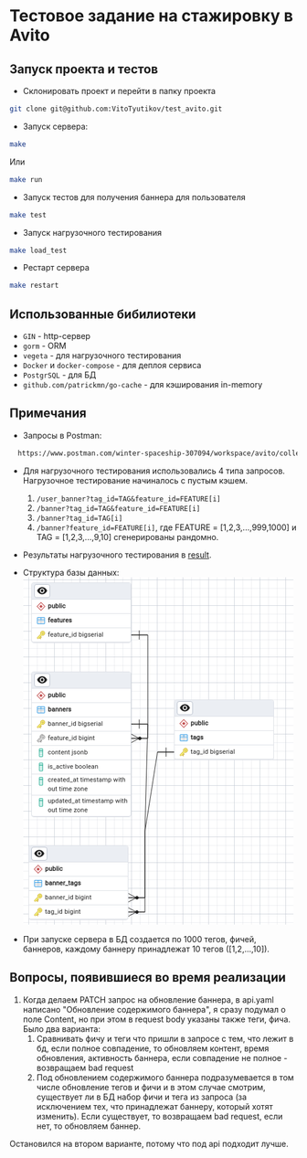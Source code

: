 # Тестовое задание на стажировку в Avito

## Запуск проекта и тестов

- Склонировать проект и перейти в папку проекта

```bash 
git clone git@github.com:VitoTyutikov/test_avito.git 
```

- Запуск сервера:

```bash 
make
```

Или

```bash
make run
```

- Запуск тестов для получения баннера для пользователя

```bash
make test
```

- Запуск нагрузочного тестирования

```bash
make load_test
```

- Рестарт сервера

```bash
make restart
```

## Использованные бибилиотеки

- ```GIN``` - http-сервер
- ```gorm``` - ORM
- ```vegeta``` - для нагрузочного тестирования
- ```Docker``` и ```docker-compose``` - для деплоя сервиса
- ```PostgrSQL``` - для БД
- ```github.com/patrickmn/go-cache``` - для кэширования in-memory

## Примечания
- Запросы в Postman: 
```bash
  https://www.postman.com/winter-spaceship-307094/workspace/avito/collection/24758794-42716aa1-7db0-4dbd-9224-bf626dc5e739?action=share&creator=24758794 
```
- Для нагрузочного тестирования использовались 4 типа запросов. Нагрузочное тестирование начиналось с пустым кэшем.
    1. ```/user_banner?tag_id=TAG&feature_id=FEATURE[i]```
    2. ```/banner?tag_id=TAG&feature_id=FEATURE[i]```
    3. ```/banner?tag_id=TAG[i]```
    4. ```/banner?feature_id=FEATURE[i]```,
  где FEATURE = [1,2,3,...,999,1000] и
       TAG = [1,2,3,...,9,10] сгенерированы рандомно.
- Результаты нагрузочного тестирования в [result](tests/load/result.txt). 
- Структура базы данных:
![Структура базы данных](readme_images/img.png)

- При запуске сервера в БД создается по 1000 тегов, фичей, баннеров, каждому баннеру принадлежат 10 тегов ([1,2,...,10]).




## Вопросы, появившиеся во время реализации
1. Когда делаем PATCH запрос на обновление баннера, в api.yaml написано "Обновление содержимого баннера", я сразу подумал о поле Content, но при этом в request body указаны также теги, фича. Было два варианта:
   1. Сравнивать фичу и теги что пришли в запросе с тем, что лежит в бд, если полное совпадение, то обновляем контент, время обновления, активность баннера, если совпадение не полное - возвращаем bad request
   2. Под обновлением содержимого баннера подразумевается в том числе обновление тегов и фичи и в этом случае смотрим, существует ли в БД набор фичи и тега из запроса (за исключением тех, что принадлежат баннеру, который хотят изменить). Если существует, то возвращаем bad request, если нет, то обновляем баннер.

  Остановился на втором варианте, потому что под api подходит лучше.

